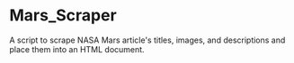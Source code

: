 # Mars_Scraper

A script to scrape NASA Mars article's titles, images, and descriptions and place them into an HTML document.
